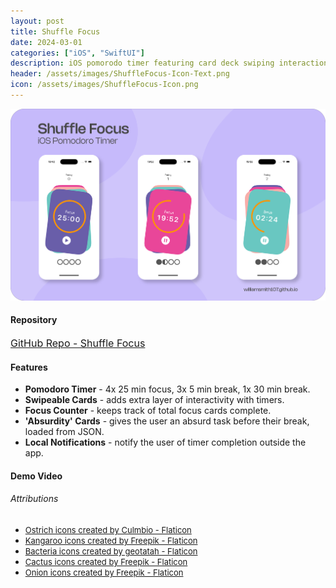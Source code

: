 ```yaml
---
layout: post
title: Shuffle Focus
date: 2024-03-01
categories: ["iOS", "SwiftUI"]
description: iOS pomorodo timer featuring card deck swiping interactions.
header: /assets/images/ShuffleFocus-Icon-Text.png
icon: /assets/images/ShuffleFocus-Icon.png
---
```

![Header Image](/assets/images/ShuffleFocus-Header.png)

#### Repository
<a style="font-size: medium" href="https://github.com/WilliamSmith107/Shuffle-Focus" title="GitHub Repo">GitHub Repo - Shuffle Focus</a>

#### Features

- **Pomodoro Timer** - 4x 25 min focus, 3x 5 min break, 1x 30 min break.
- **Swipeable Cards** - adds extra layer of interactivity with timers.
- **Focus Counter** - keeps track of total focus cards complete.
- **'Absurdity' Cards** - gives the user an absurd task before their break, loaded from JSON.
- **Local Notifications** - notify the user of timer completion outside the app.

#### Demo Video


###### Attributions
- <a style="font-size: small" href="https://www.flaticon.com/free-icons/ostrich" title="ostrich icons">Ostrich icons created by Culmbio - Flaticon</a>
- <a style="font-size: small" href="https://www.flaticon.com/free-icons/kangaroo" title="kangaroo icons">Kangaroo icons created by Freepik - Flaticon</a>
- <a style="font-size: small" href="https://www.flaticon.com/free-icons/bacteria" title="bacteria icons">Bacteria icons created by geotatah - Flaticon</a>
- <a style="font-size: small" href="https://www.flaticon.com/free-icons/cactus" title="cactus icons">Cactus icons created by Freepik - Flaticon</a>
- <a style="font-size: small" href="https://www.flaticon.com/free-icons/onion" title="onion icons">Onion icons created by Freepik - Flaticon</a>

